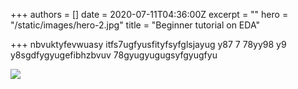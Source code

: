 +++
authors = []
date = 2020-07-11T04:36:00Z
excerpt = ""
hero = "/static/images/hero-2.jpg"
title = "Beginner tutorial on EDA"

+++
nbvuktyfevwuasy itfs7ugfyusfityfsyfglsjayug y87 7 78yy98 y9  y8sgdfygyugefibhzbvuv  78gyugyugugsyfgyugfyu

![](/static/images/hero-2.jpg)